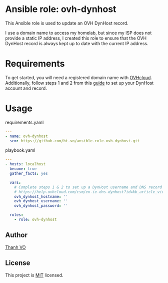# Ansible role: ovh-dynhost

This Ansible role is used to update an OVH DynHost record.

I use a domain name to access my homelab, but since my ISP does not provide a static IP address, I created this role to ensure that the OVH DynHost record is always kept up to date with the current IP address.

# Requirements

To get started, you will need a registered domain name with [OVHcloud](https://www.ovhcloud.com). Additionally, follow steps 1 and 2 from this [guide](https://help.ovhcloud.com/csm/en-ie-dns-dynhost?id=kb_article_view&sysparm_article=KB0051641) to set up your DynHost account and record.

# Usage

requirements.yaml

```yaml
---
- name: ovh-dynhost
  scm: https://github.com/ht-vo/ansible-role-ovh-dynhost.git
``` 

playbook.yaml

```yaml
---
- hosts: localhost
  become: true
  gather_facts: yes

  vars:
    # Complete steps 1 & 2 to set up a DynHost username and DNS record
    # https://help.ovhcloud.com/csm/en-ie-dns-dynhost?id=kb_article_view&sysparm_article=KB0051641
    ovh_dynhost_hostname: ''
    ovh_dynhost_username: ''
    ovh_dynhost_password: ''

  roles:
    - role: ovh-dynhost
```

## Author

[Thanh VO](mailto:thanh@thanh-vo.com)

## License

This project is [MIT](https://github.com/ht-vo/ansible-role-ovh-dynhost/blob/main/LICENSE) licensed.